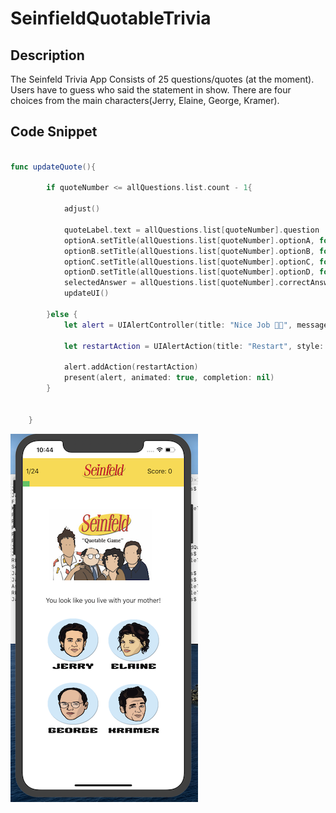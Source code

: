 # SeinfieldQuotableTrivia

## Description

The Seinfeld Trivia App Consists of 25 questions/quotes (at the moment). Users have to guess who said the statement in show.
There are four choices from the main characters(Jerry, Elaine, George, Kramer).

## Code Snippet

```swift

func updateQuote(){
        
        if quoteNumber <= allQuestions.list.count - 1{
            
            adjust()

            quoteLabel.text = allQuestions.list[quoteNumber].question
            optionA.setTitle(allQuestions.list[quoteNumber].optionA, for: UIControl.State.normal)
            optionB.setTitle(allQuestions.list[quoteNumber].optionB, for: UIControl.State.normal)
            optionC.setTitle(allQuestions.list[quoteNumber].optionC, for: UIControl.State.normal)
            optionD.setTitle(allQuestions.list[quoteNumber].optionD, for: UIControl.State.normal)
            selectedAnswer = allQuestions.list[quoteNumber].correctAnswer
            updateUI()
            
        }else {
            let alert = UIAlertController(title: "Nice Job 👍🏽", message: "End of Game. Start Again?", preferredStyle: .alert)
            
            let restartAction = UIAlertAction(title: "Restart", style: .default, handler: {action in self.restartGame()})
            
            alert.addAction(restartAction)
            present(alert, animated: true, completion: nil)
        }
        
        
    }

```

![home screen](Assets/homeScreen1.png)
